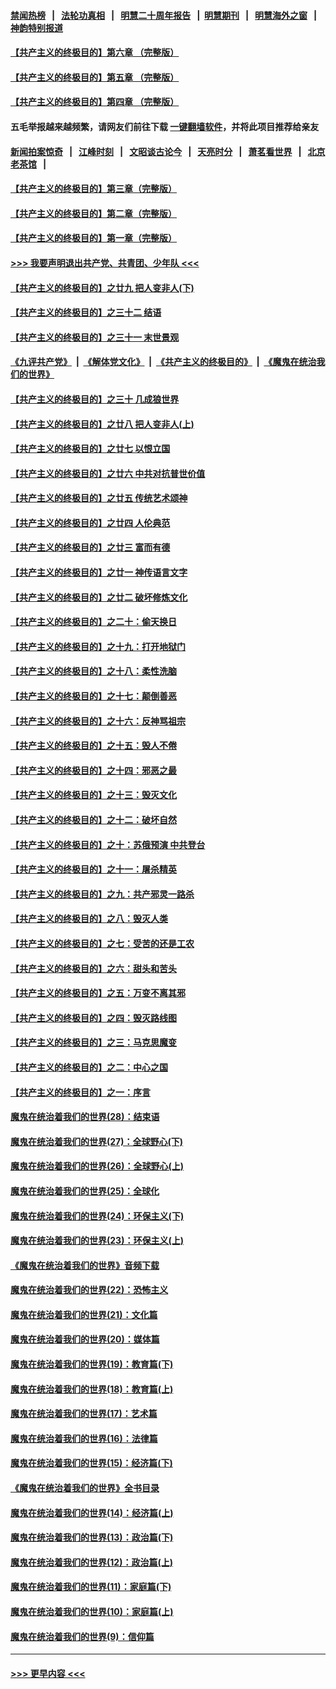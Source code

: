 #### [禁闻热榜](热点新闻.md?=0)  &nbsp;&nbsp;|&nbsp;&nbsp; [法轮功真相](https://github.com/gfw-breaker/truth/blob/master/README.md?=0) &nbsp;&nbsp;|&nbsp;&nbsp; [明慧二十周年报告](https://github.com/gfw-breaker/mh-reports/blob/master/README.md?=0) &nbsp;&nbsp;|&nbsp;&nbsp;[明慧期刊](https://github.com/gfw-breaker/mh-qikan) &nbsp;&nbsp;|&nbsp;&nbsp; [明慧海外之窗](https://github.com/gfw-breaker/mh-news/blob/master/README.md?=0) &nbsp;&nbsp;|&nbsp;&nbsp; [神韵特别报道](https://github.com/gfw-breaker/mh-news/blob/master/shenyun.md?=0)
#### [【共产主义的终极目的】第六章 （完整版）](../pages/nsc422/n11428913.md?t=02261002) 
#### [【共产主义的终极目的】第五章 （完整版）](../pages/nsc422/n11428912.md?t=02261002) 
#### [【共产主义的终极目的】第四章 （完整版）](../pages/nsc422/n11428907.md?t=02261002) 
#### 五毛举报越来越频繁，请网友们前往下载 [一键翻墙软件](https://github.com/gfw-breaker/ssr-accounts)，并将此项目推荐给亲友
#### [新闻拍案惊奇](https://github.com/gfw-breaker/banned-news/blob/master/pages/link4.md) &nbsp;&nbsp;|&nbsp;&nbsp; [江峰时刻](https://github.com/gfw-breaker/banned-news/blob/master/pages/link4.md) &nbsp;&nbsp;|&nbsp;&nbsp; [文昭谈古论今](https://github.com/gfw-breaker/banned-news/blob/master/pages/link4.md) &nbsp;&nbsp;|&nbsp;&nbsp; [天亮时分](https://github.com/gfw-breaker/banned-news/blob/master/pages/link4.md) &nbsp;&nbsp;|&nbsp;&nbsp; [萧茗看世界](https://github.com/gfw-breaker/banned-news/blob/master/pages/link4.md) &nbsp;&nbsp;|&nbsp;&nbsp; [北京老茶馆](https://github.com/gfw-breaker/banned-news/blob/master/pages/link4.md) &nbsp;&nbsp;|&nbsp;&nbsp; 
#### [【共产主义的终极目的】第三章（完整版）](../pages/nsc422/n11428848.md?t=02261002) 
#### [【共产主义的终极目的】第二章（完整版）](../pages/nsc422/n11428831.md?t=02261002) 
#### [【共产主义的终极目的】第一章（完整版）](../pages/nsc422/n11417651.md?t=02261002) 
#### [>>> 我要声明退出共产党、共青团、少年队 <<<](https://github.com/begood0513/goodnews/blob/master/quit/letter.md) 
#### [【共产主义的终极目的】之廿九 把人变非人(下)](../pages/nsc422/n11344140.md?t=02261002) 
#### [【共产主义的终极目的】之三十二 结语](../pages/nsc422/n11360535.md?t=02261002) 
#### [【共产主义的终极目的】之三十一 末世景观](../pages/nsc422/n11351129.md?t=02261002) 
#### [《九评共产党》](https://github.com/begood0513/9ping.md/blob/master/README.md) &nbsp;|&nbsp; [《解体党文化》](../../../../jtdwh.md/blob/master/README.md)  &nbsp;|&nbsp; [《共产主义的终极目的》](../../../../gczydzjmd.md/blob/master/README.md) &nbsp;|&nbsp; [《魔鬼在统治我们的世界》](../../../../mgztzwmdsj.md/blob/master/README.md) 
#### [【共产主义的终极目的】之三十 几成狼世界](../pages/nsc422/n11348280.md?t=02261002) 
#### [【共产主义的终极目的】之廿八 把人变非人(上)](../pages/nsc422/n11340492.md?t=02261002) 
#### [【共产主义的终极目的】之廿七 以恨立国](../pages/nsc422/n11336944.md?t=02261002) 
#### [【共产主义的终极目的】之廿六 中共对抗普世价值](../pages/nsc422/n11324785.md?t=02261002) 
#### [【共产主义的终极目的】之廿五 传统艺术颂神](../pages/nsc422/n11296396.md?t=02261002) 
#### [【共产主义的终极目的】之廿四 人伦典范](../pages/nsc422/n11296397.md?t=02261002) 
#### [【共产主义的终极目的】之廿三 富而有德](../pages/nsc422/n11283598.md?t=02261002) 
#### [【共产主义的终极目的】之廿一 神传语言文字](../pages/nsc422/n11263265.md?t=02261002) 
#### [【共产主义的终极目的】之廿二 破坏修炼文化](../pages/nsc422/n11245728.md?t=02261002) 
#### [【共产主义的终极目的】之二十：偷天换日](../pages/nsc422/n11238846.md?t=02261002) 
#### [【共产主义的终极目的】之十九：打开地狱门](../pages/nsc422/n11206376.md?t=02261002) 
#### [【共产主义的终极目的】之十八：柔性洗脑](../pages/nsc422/n11199994.md?t=02261002) 
#### [【共产主义的终极目的】之十七：颠倒善恶](../pages/nsc422/n11179782.md?t=02261002) 
#### [【共产主义的终极目的】之十六：反神骂祖宗](../pages/nsc422/n11166798.md?t=02261002) 
#### [【共产主义的终极目的】之十五：毁人不倦](../pages/nsc422/n11166792.md?t=02261002) 
#### [【共产主义的终极目的】之十四：邪恶之最](../pages/nsc422/n11150249.md?t=02261002) 
#### [【共产主义的终极目的】之十三：毁灭文化](../pages/nsc422/n11135227.md?t=02261002) 
#### [【共产主义的终极目的】之十二：破坏自然](../pages/nsc422/n11135214.md?t=02261002) 
#### [【共产主义的终极目的】之十：苏俄预演 中共登台](../pages/nsc422/n11118424.md?t=02261002) 
#### [【共产主义的终极目的】之十一：屠杀精英](../pages/nsc422/n11118442.md?t=02261002) 
#### [【共产主义的终极目的】之九：共产邪灵一路杀](../pages/nsc422/n11114139.md?t=02261002) 
#### [【共产主义的终极目的】之八：毁灭人类](../pages/nsc422/n11108503.md?t=02261002) 
#### [【共产主义的终极目的】之七：受苦的还是工农](../pages/nsc422/n11101809.md?t=02261002) 
#### [【共产主义的终极目的】之六：甜头和苦头](../pages/nsc422/n11096971.md?t=02261002) 
#### [【共产主义的终极目的】之五：万变不离其邪](../pages/nsc422/n11091285.md?t=02261002) 
#### [【共产主义的终极目的】之四：毁灭路线图](../pages/nsc422/n11086284.md?t=02261002) 
#### [【共产主义的终极目的】之三：马克思魔变](../pages/nsc422/n11061941.md?t=02261002) 
#### [【共产主义的终极目的】之二：中心之国](../pages/nsc422/n11047728.md?t=02261002) 
#### [【共产主义的终极目的】之一：序言](../pages/nsc422/n11086077.md?t=02261002) 
#### [魔鬼在统治着我们的世界(28)：结束语](../pages/nsc422/n10936246.md?t=02261002) 
#### [魔鬼在统治着我们的世界(27)：全球野心(下)](../pages/nsc422/n10928319.md?t=02261002) 
#### [魔鬼在统治着我们的世界(26)：全球野心(上)](../pages/nsc422/n10900318.md?t=02261002) 
#### [魔鬼在统治着我们的世界(25)：全球化](../pages/nsc422/n10788205.md?t=02261002) 
#### [魔鬼在统治着我们的世界(24)：环保主义(下)](../pages/nsc422/n10695307.md?t=02261002) 
#### [魔鬼在统治着我们的世界(23)：环保主义(上)](../pages/nsc422/n10688613.md?t=02261002) 
#### [《魔鬼在统治着我们的世界》音频下载](../pages/nsc422/n10635553.md?t=02261002) 
#### [魔鬼在统治着我们的世界(22)：恐怖主义](../pages/nsc422/n10614727.md?t=02261002) 
#### [魔鬼在统治着我们的世界(21)：文化篇](../pages/nsc422/n10597706.md?t=02261002) 
#### [魔鬼在统治着我们的世界(20)：媒体篇](../pages/nsc422/n10586579.md?t=02261002) 
#### [魔鬼在统治着我们的世界(19)：教育篇(下)](../pages/nsc422/n10564808.md?t=02261002) 
#### [魔鬼在统治着我们的世界(18)：教育篇(上)](../pages/nsc422/n10526970.md?t=02261002) 
#### [魔鬼在统治着我们的世界(17)：艺术篇](../pages/nsc422/n10499093.md?t=02261002) 
#### [魔鬼在统治着我们的世界(16)：法律篇](../pages/nsc422/n10485969.md?t=02261002) 
#### [魔鬼在统治着我们的世界(15)：经济篇(下)](../pages/nsc422/n10469975.md?t=02261002) 
#### [《魔鬼在统治着我们的世界》全书目录](../pages/nsc422/n10464261.md?t=02261002) 
#### [魔鬼在统治着我们的世界(14)：经济篇(上)](../pages/nsc422/n10457370.md?t=02261002) 
#### [魔鬼在统治着我们的世界(13)：政治篇(下)](../pages/nsc422/n10448270.md?t=02261002) 
#### [魔鬼在统治着我们的世界(12)：政治篇(上)](../pages/nsc422/n10444576.md?t=02261002) 
#### [魔鬼在统治着我们的世界(11)：家庭篇(下)](../pages/nsc422/n10440961.md?t=02261002) 
#### [魔鬼在统治着我们的世界(10)：家庭篇(上)](../pages/nsc422/n10435448.md?t=02261002) 
#### [魔鬼在统治着我们的世界(9)：信仰篇](../pages/nsc422/n10432159.md?t=02261002) 

----
#### [ >>> 更早内容 <<< ](../indexes/nsc422-earlier.md)
